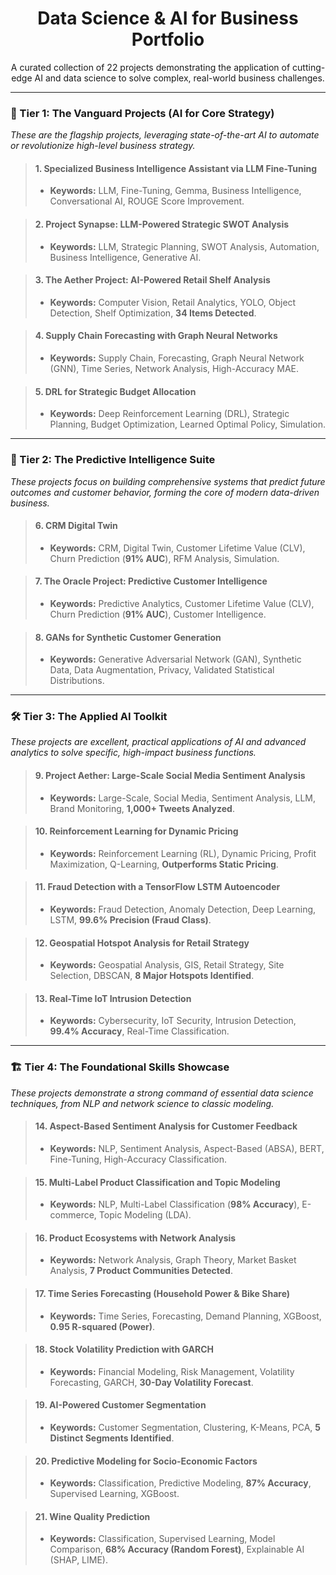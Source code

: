 <div align="center">
  <h1>Data Science & AI for Business Portfolio</h1>
  <p>
    A curated collection of 22 projects demonstrating the application of cutting-edge AI and data science to solve complex, real-world business challenges.
  </p>
</div>

---

### 👑 Tier 1: The Vanguard Projects (AI for Core Strategy)
*These are the flagship projects, leveraging state-of-the-art AI to automate or revolutionize high-level business strategy.*

> #### 1. Specialized Business Intelligence Assistant via LLM Fine-Tuning
> * **Keywords:** LLM, Fine-Tuning, Gemma, Business Intelligence, Conversational AI, ROUGE Score Improvement.

> #### 2. Project Synapse: LLM-Powered Strategic SWOT Analysis
> * **Keywords:** LLM, Strategic Planning, SWOT Analysis, Automation, Business Intelligence, Generative AI.

> #### 3. The Aether Project: AI-Powered Retail Shelf Analysis
> * **Keywords:** Computer Vision, Retail Analytics, YOLO, Object Detection, Shelf Optimization, **34 Items Detected**.

> #### 4. Supply Chain Forecasting with Graph Neural Networks
> * **Keywords:** Supply Chain, Forecasting, Graph Neural Network (GNN), Time Series, Network Analysis, High-Accuracy MAE.

> #### 5. DRL for Strategic Budget Allocation
> * **Keywords:** Deep Reinforcement Learning (DRL), Strategic Planning, Budget Optimization, Learned Optimal Policy, Simulation.

---

### 🚀 Tier 2: The Predictive Intelligence Suite
*These projects focus on building comprehensive systems that predict future outcomes and customer behavior, forming the core of modern data-driven business.*

> #### 6. CRM Digital Twin
> * **Keywords:** CRM, Digital Twin, Customer Lifetime Value (CLV), Churn Prediction (**91% AUC**), RFM Analysis, Simulation.

> #### 7. The Oracle Project: Predictive Customer Intelligence
> * **Keywords:** Predictive Analytics, Customer Lifetime Value (CLV), Churn Prediction (**91% AUC**), Customer Intelligence.

> #### 8. GANs for Synthetic Customer Generation
> * **Keywords:** Generative Adversarial Network (GAN), Synthetic Data, Data Augmentation, Privacy, Validated Statistical Distributions.

---

### 🛠️ Tier 3: The Applied AI Toolkit
*These projects are excellent, practical applications of AI and advanced analytics to solve specific, high-impact business functions.*

> #### 9. Project Aether: Large-Scale Social Media Sentiment Analysis
> * **Keywords:** Large-Scale, Social Media, Sentiment Analysis, LLM, Brand Monitoring, **1,000+ Tweets Analyzed**.

> #### 10. Reinforcement Learning for Dynamic Pricing
> * **Keywords:** Reinforcement Learning (RL), Dynamic Pricing, Profit Maximization, Q-Learning, **Outperforms Static Pricing**.

> #### 11. Fraud Detection with a TensorFlow LSTM Autoencoder
> * **Keywords:** Fraud Detection, Anomaly Detection, Deep Learning, LSTM, **99.6% Precision (Fraud Class)**.

> #### 12. Geospatial Hotspot Analysis for Retail Strategy
> * **Keywords:** Geospatial Analysis, GIS, Retail Strategy, Site Selection, DBSCAN, **8 Major Hotspots Identified**.

> #### 13. Real-Time IoT Intrusion Detection
> * **Keywords:** Cybersecurity, IoT Security, Intrusion Detection, **99.4% Accuracy**, Real-Time Classification.

---

### 🏗️ Tier 4: The Foundational Skills Showcase
*These projects demonstrate a strong command of essential data science techniques, from NLP and network science to classic modeling.*

> #### 14. Aspect-Based Sentiment Analysis for Customer Feedback
> * **Keywords:** NLP, Sentiment Analysis, Aspect-Based (ABSA), BERT, Fine-Tuning, High-Accuracy Classification.

> #### 15. Multi-Label Product Classification and Topic Modeling
> * **Keywords:** NLP, Multi-Label Classification (**98% Accuracy**), E-commerce, Topic Modeling (LDA).

> #### 16. Product Ecosystems with Network Analysis
> * **Keywords:** Network Analysis, Graph Theory, Market Basket Analysis, **7 Product Communities Detected**.

> #### 17. Time Series Forecasting (Household Power & Bike Share)
> * **Keywords:** Time Series, Forecasting, Demand Planning, XGBoost, **0.95 R-squared (Power)**.

> #### 18. Stock Volatility Prediction with GARCH
> * **Keywords:** Financial Modeling, Risk Management, Volatility Forecasting, GARCH, **30-Day Volatility Forecast**.

> #### 19. AI-Powered Customer Segmentation
> * **Keywords:** Customer Segmentation, Clustering, K-Means, PCA, **5 Distinct Segments Identified**.

> #### 20. Predictive Modeling for Socio-Economic Factors
> * **Keywords:** Classification, Predictive Modeling, **87% Accuracy**, Supervised Learning, XGBoost.

> #### 21. Wine Quality Prediction
> * **Keywords:** Classification, Supervised Learning, Model Comparison, **68% Accuracy (Random Forest)**, Explainable AI (SHAP, LIME).
